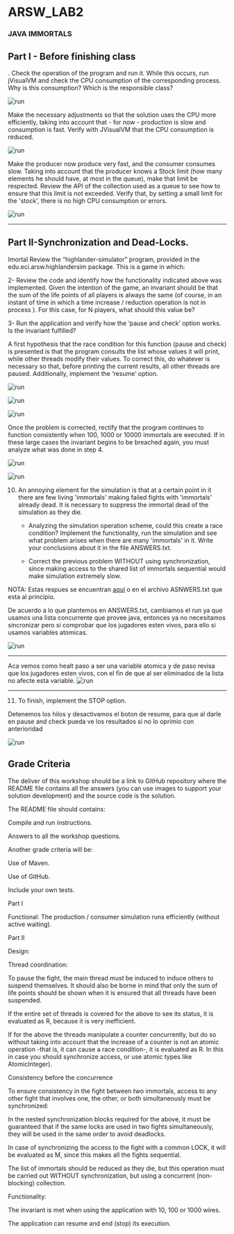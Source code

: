 # ARSW_LAB2

### JAVA IMMORTALS

## Part I - Before finishing class

. Check the operation of the program and run it. While this occurs, run jVisualVM and check the CPU consumption of the corresponding process. Why is this consumption? Which is the responsible class? 

![run](imagenes/Prueba2PreoduccionConsumidor.jpg)

Make the necessary adjustments so that the solution uses the CPU more efficiently, taking into account that - for now - production is slow and consumption is fast. Verify with JVisualVM that the CPU consumption is reduced. 

![run](imagenes/BajoRendimientoCPU.jpg)

Make the producer now produce very fast, and the consumer consumes slow. Taking into account that the producer knows a Stock limit (how many elements he should have, at most in the queue), make that limit be respected. Review the API of the collection used as a queue to see how to ensure that this limit is not exceeded. Verify that, by setting a small limit for the 'stock', there is no high CPU consumption or errors.

![run](imagenes/BajoRendimientoCPU_produceR.jpg)

_______________________________________________________________________________________________________________

## Part II-Synchronization and Dead-Locks.


Imortal
Review the “highlander-simulator” program, provided in the edu.eci.arsw.highlandersim package. This is a game in which:

2- Review the code and identify how the functionality indicated above was implemented. Given the intention of the game, an invariant should be that the sum of the life points of all players is always the same (of course, in an instant of time in which a time increase / reduction operation is not in process ). For this case, for N players, what should this value be?

3- Run the application and verify how the ‘pause and check’ option works. Is the invariant fulfilled?

A first hypothesis that the race condition for this function (pause and check) is presented is that the program consults the list whose values ​​it will print, while other threads modify their values. To correct this, do whatever is necessary so that, before printing the current results, all other threads are paused. Additionally, implement the ‘resume’ option.

![run](imagenes/pararTodo1.jpg)

![run](imagenes/pararTodo2.jpg)

![run](imagenes/pararTodo3.jpg)


Once the problem is corrected, rectify that the program continues to function consistently when 100, 1000 or 10000 immortals are executed. If in these large cases the invariant begins to be breached again, you must analyze what was done in step 4.

![run](imagenes/1000Jugadores.jpg)

![run](imagenes/10000Jugadores.jpg)


10. An annoying element for the simulation is that at a certain point in it there are few living 'immortals' making failed fights with 'immortals' already dead. It is necessary to suppress the immortal dead of the simulation as they die. 

    + Analyzing the simulation operation scheme, could this create a race condition? Implement the functionality, run the simulation and see what problem arises when there are        many 'immortals' in it. Write your conclusions about it in the file ANSWERS.txt. 
    
    + Correct the previous problem WITHOUT using synchronization, since making access to the shared list of immortals sequential would make simulation extremely slow. 

NOTA: Estas respues se encuentran [aquí](https://github.com/JuanManuelHerreraMoya/ARSW_LAB2/blob/master/ANSWERS.txt) o en el archivo ASNWERS.txt que esta al principio.

De acuerdo a lo que plantemos en ANSWERS.txt, cambiamos el run ya que usamos una lista concurrente que provee java, entonces ya no necesitamos sincronizar pero si comprobar que los jugadores esten vivos, para ello si usamos variables atomicas.

![run](imagenes/runIM.PNG)
_____________________________________________________________________

Aca vemos como healt paso a ser una variable atomica y de paso revisa que los jugadores esten vivos, con el fin de que al ser eliminados de la lista no afecte esta variable.
![run](imagenes/fight.PNG)

_____________________________________________________________________

11. To finish, implement the STOP option.

Detenemos los hilos y desactivamos el boton de resume, para que al darle en pause and check pueda ve los resultados si no lo oprimio con anterioridad

![run](imagenes/stop.PNG)

## Grade Criteria
The deliver of this workshop should be a link to GitHub repository where the README file contains all the answers (you can use images to support your solution development) and the source code is the solution.

The README file should contains:

Compile and run instructions.

Answers to all the workshop questions. 

Another grade criteria will be:

Use of Maven.

Use of GitHub.

Include your own tests.

Part I

Functional: The production / consumer simulation runs efficiently (without active waiting).

Part II

Design:

Thread coordination:

To pause the fight, the main thread must be induced to induce others to suspend themselves. It should also be borne in mind that only the sum of life points should be shown when it is ensured that all threads have been suspended.

If the entire set of threads is covered for the above to see its status, it is evaluated as R, because it is very inefficient.

If for the above the threads manipulate a counter concurrently, but do so without taking into account that the increase of a counter is not an atomic operation -that is, it can cause a race condition-, it is evaluated as R. In this in case you should synchronize access, or use atomic types like AtomicInteger).

Consistency before the concurrence

To ensure consistency in the fight between two immortals, access to any other fight that involves one, the other, or both simultaneously must be synchronized:

In the nested synchronization blocks required for the above, it must be guaranteed that if the same locks are used in two fights simultaneously, they will be used in the same order to avoid deadlocks.

In case of synchronizing the access to the fight with a common LOCK, it will be evaluated as M, since this makes all the fights sequential.

The list of immortals should be reduced as they die, but this operation must be carried out WITHOUT synchronization, but using a concurrent (non-blocking) collection.

Functionality:

The invariant is met when using the application with 10, 100 or 1000 wires.

The application can resume and end (stop) its execution.
